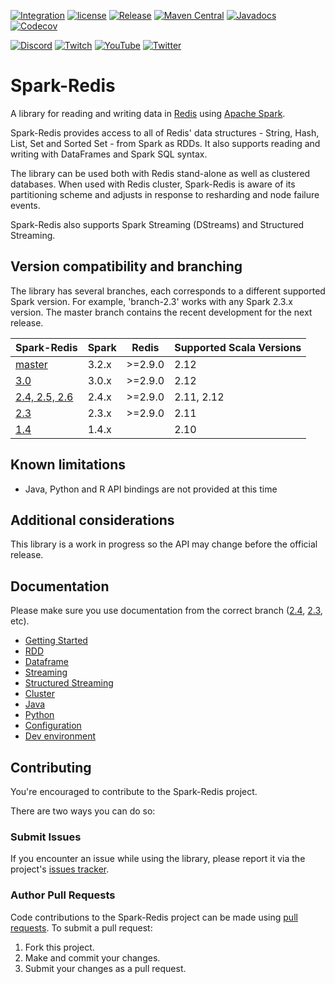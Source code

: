 [![Integration](https://github.com/RedisLabs/spark-redis/actions/workflows/integration.yml/badge.svg?branch=master)](https://github.com/RedisLabs/spark-redis/actions/workflows/integration.yml)
[![license](https://img.shields.io/github/license/RedisLabs/spark-redis.svg)](https://github.com/RedisLabs/spark-redis)
[![Release](https://img.shields.io/github/release/RedisLabs/spark-redis.svg?sort=semver)](https://github.com/RedisLabs/spark-redis/releases/latest)
[![Maven Central](https://img.shields.io/maven-central/v/com.redislabs/spark-redis_2.12?logo=redis)](https://maven-badges.herokuapp.com/maven-central/com.redislabs/spark-redis_2.12)
[![Javadocs](https://www.javadoc.io/badge/com.redislabs/spark-redis_2.12.svg)](https://www.javadoc.io/doc/com.redislabs/spark-redis_2.12)
[![Codecov](https://codecov.io/gh/RedisLabs/spark-redis/branch/master/graph/badge.svg)](https://codecov.io/gh/RedisLabs/spark-redis)

[![Discord](https://img.shields.io/discord/697882427875393627.svg?style=social&logo=discord)](https://discord.gg/redis)
[![Twitch](https://img.shields.io/twitch/status/redisinc?style=social)](https://www.twitch.tv/redisinc)
[![YouTube](https://img.shields.io/youtube/channel/views/UCD78lHSwYqMlyetR0_P4Vig?style=social)](https://www.youtube.com/redisinc)
[![Twitter](https://img.shields.io/twitter/follow/redisinc?style=social)](https://twitter.com/redisinc)
# Spark-Redis
A library for reading and writing data in [Redis](http://redis.io) using [Apache Spark](http://spark.apache.org/).

Spark-Redis provides access to all of Redis' data structures - String, Hash, List, Set and Sorted Set - from Spark as RDDs. It also supports reading and writing with DataFrames and Spark SQL syntax.

The library can be used both with Redis stand-alone as well as clustered databases. When used with Redis cluster, Spark-Redis is aware of its partitioning scheme and adjusts in response to resharding and node failure events.

Spark-Redis also supports Spark Streaming (DStreams) and Structured Streaming.

## Version compatibility and branching

The library has several branches, each corresponds to a different supported Spark version. For example, 'branch-2.3' works with any Spark 2.3.x version.
The master branch contains the recent development for the next release.

| Spark-Redis                                                               | Spark | Redis            | Supported Scala Versions | 
|---------------------------------------------------------------------------|-------| ---------------- | ------------------------ |
| [master](https://github.com/RedisLabs/spark-redis/)                       | 3.2.x | >=2.9.0          | 2.12                     | 
| [3.0](https://github.com/RedisLabs/spark-redis/tree/branch-3.0)           | 3.0.x | >=2.9.0          | 2.12                     | 
| [2.4, 2.5, 2.6](https://github.com/RedisLabs/spark-redis/tree/branch-2.4) | 2.4.x | >=2.9.0          | 2.11, 2.12               | 
| [2.3](https://github.com/RedisLabs/spark-redis/tree/branch-2.3)           | 2.3.x | >=2.9.0          | 2.11                     | 
| [1.4](https://github.com/RedisLabs/spark-redis/tree/branch-1.4)           | 1.4.x |                  | 2.10                     | 


## Known limitations

* Java, Python and R API bindings are not provided at this time

## Additional considerations
This library is a work in progress so the API may change before the official release.

## Documentation

Please make sure you use documentation from the correct branch ([2.4](https://github.com/RedisLabs/spark-redis/tree/branch-2.4#documentation), [2.3](https://github.com/RedisLabs/spark-redis/tree/branch-2.3#documentation), etc). 

  - [Getting Started](doc/getting-started.md)
  - [RDD](doc/rdd.md)
  - [Dataframe](doc/dataframe.md)
  - [Streaming](doc/streaming.md)
  - [Structured Streaming](doc/structured-streaming.md)
  - [Cluster](doc/cluster.md)
  - [Java](doc/java.md)
  - [Python](doc/python.md)
  - [Configuration](doc/configuration.md)
  - [Dev environment](doc/dev.md)

## Contributing

You're encouraged to contribute to the Spark-Redis project. 

There are two ways you can do so:

### Submit Issues

If you encounter an issue while using the library, please report it via the project's [issues tracker](https://github.com/RedisLabs/spark-redis/issues).

### Author Pull Requests

Code contributions to the Spark-Redis project can be made using [pull requests](https://github.com/RedisLabs/spark-redis/pulls). To submit a pull request:

 1. Fork this project.
 2. Make and commit your changes.
 3. Submit your changes as a pull request.
